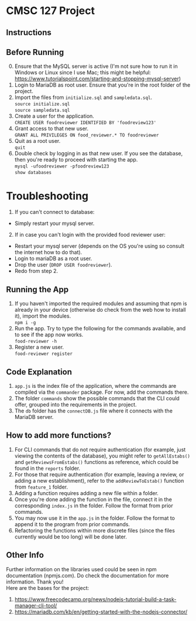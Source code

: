# CMSC 127 Project

## Instructions

## Before Running

0. Ensure that the MySQL server is active (I'm not sure how to run it in Windows or Linux since I use Mac; this might be helpful: https://www.tutorialspoint.com/starting-and-stopping-mysql-server)
1. Login to MariaDB as root user. Ensure that you're in the root folder of the project.
2. Import the files from `initialize.sql` and `sampledata.sql`.
   <br>
   `source initialize.sql`
   <br>
   `source sampledata.sql`
3. Create a user for the application.
   <br>
   `CREATE USER foodreviewer IDENTIFIED BY 'foodreview123'`
4. Grant access to that new user.
   <br>
   `GRANT ALL PRIVILEGES ON food_reviewer.* TO foodreviewer`
5. Quit as a root user.
   <br>
   `quit`
6. Double check by logging in as that new user. If you see the database, then you're ready to proceed with starting the app.
   <br>
   `mysql -ufoodreviewer -pfoodreview123`
   <br>
   `show databases`

# Troubleshooting

1. If you can't connect to database:

- Simply restart your mysql server.

2. If in case you can't login with the provided food reviewer user:

- Restart your mysql server (depends on the OS you're using so consult the internet how to do that).
- Login to mariaDB as a root user.
- Drop the user (`DROP USER foodreviewer`).
- Redo from step 2.

## Running the App

1. If you haven't imported the required modules and assuming that npm is already in your device (otherwise do check from the web how to install it), import the modules.
   <br>
   `npm i -g`
2. Run the app. Try to type the following for the commands available, and to see if the app now works.
   <br>
   `food-reviewer -h`
3. Register a new user.
   <br>
   `food-reviewer register`

## Code Explanation

1. `app.js` is the index file of the application, where the commands are compiled via the `commander` package. For now, add the commands there.
2. The folder `commands` show the possible commands that the CLI could offer, grouped into the requirements in the project.
3. The `db` folder has the `connectDB.js` file where it connects with the MariaDB server.

## How to add more functions?

1. For CLI commands that do not require authentication (for example, just viewing the contents of the database), you might refer to `getAllEstabs()` and `getReviewsFromEstabs()` functions as reference, which could be found in the `reports` folder.
2. For those that require authentication (for example, leaving a review, or adding a new establishment), refer to the `addReviewToEstab()` function from `feature_1` folder.
3. Adding a function requires adding a new file within a folder.
4. Once you're done adding the function in the file, connect it in the corresponding `index.js` in the folder. Follow the format from prior commands.
5. You may now use it in the `app.js` in the folder. Follow the format to append it to the program from prior commands.
6. Refactoring the functions within more discrete files (since the files currently would be too long) will be done later.

## Other Info

Further information on the libraries used could be seen in npm documentation (npmjs.com). Do check the documentation for more information. Thank you!
<br>
Here are the bases for the project:

1. https://www.freecodecamp.org/news/nodejs-tutorial-build-a-task-manager-cli-tool/
2. https://mariadb.com/kb/en/getting-started-with-the-nodejs-connector/

